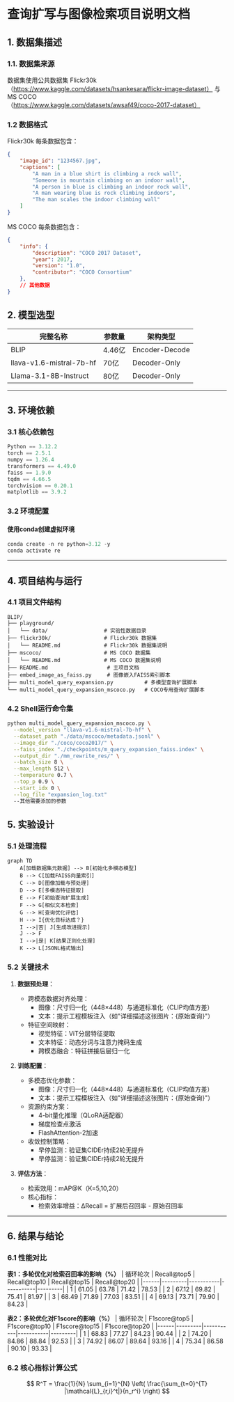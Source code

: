 # 查询扩写与图像检索项目说明文档

## 1. 数据集描述

### 1.1. **数据集来源**  
   数据集使用公共数据集 Flickr30k（https://www.kaggle.com/datasets/hsankesara/flickr-image-dataset） 与 MS COCO（https://www.kaggle.com/datasets/awsaf49/coco-2017-dataset）

### 1.2 数据格式
Flickr30k
每条数据包含：
```json
{
    "image_id": "1234567.jpg",
    "captions": [
        "A man in a blue shirt is climbing a rock wall",
        "Someone is mountain climbing on an indoor wall",
        "A person in blue is climbing an indoor rock wall",
        "A man wearing blue is rock climbing indoors",
        "The man scales the indoor climbing wall"
    ]
}
```
MS COCO
每条数据包含：
```json
{
    "info": {
        "description": "COCO 2017 Dataset",
        "year": 2017,
        "version": "1.0",
        "contributor": "COCO Consortium"
    },
    // 其他数据
}
```

## 2. 模型选型
| 完整名称 | 参数量 | 架构类型 |
|----------|--------|----------|
|BLIP| 4.46亿 | Encoder-Decode |
|llava-v1.6-mistral-7b-hf| 70亿 | Decoder-Only |
|Llama-3.1-8B-Instruct| 80亿 | Decoder-Only |

---

## 3. 环境依赖

### 3.1 核心依赖包
```python
Python == 3.12.2
torch == 2.5.1
numpy == 1.26.4
transformers == 4.49.0
faiss == 1.9.0
tqdm == 4.66.5
torchvision == 0.20.1
matplotlib == 3.9.2
```

### 3.2 环境配置
#### 使用conda创建虚拟环境
```python
conda create -n re python=3.12 -y
conda activate re
```
---

## 4. 项目结构与运行
### 4.1 项目文件结构
```text
BLIP/
├── playground/
│   └── data/                  # 实验性数据目录
├── flickr30k/                 # Flickr30k 数据集
│   └── README.md              # Flickr30k 数据集说明
├── mscoco/                    # MS COCO 数据集
│   └── README.md              # MS COCO 数据集说明
├── README.md                   # 主项目文档
├── embed_image_as_faiss.py     # 图像嵌入FAISS索引脚本
├── multi_model_query_expansion.py          # 多模型查询扩展脚本
└── multi_model_query_expansion_mscoco.py   # COCO专用查询扩展脚本
```

### 4.2 Shell运行命令集
```bash
python multi_model_query_expansion_mscoco.py \
  --model_version "llava-v1.6-mistral-7b-hf" \
  --dataset_path "./data/mscoco/metadata.jsonl" \
  --image_dir "./coco/coco2017/" \
  --faiss_index "./checkpoints/m_query_expansion_faiss.index" \
  --output_dir "./mm_rewrite_res/" \
  --batch_size 8 \
  --max_length 512 \
  --temperature 0.7 \
  --top_p 0.9 \
  --start_idx 0 \
  --log_file "expansion_log.txt"
  --其他需要添加的参数
```

## 5. 实验设计

### 5.1 处理流程
```mermaid
graph TD
    A[加载数据集元数据] --> B[初始化多模态模型]
    B --> C[加载FAISS向量索引]
    C --> D[图像加载与预处理]
    D --> E[多模态特征提取]
    E --> F[初始查询扩展生成]
    F --> G[相似文本检索]
    G --> H[查询优化评估]
    H --> I{优化目标达成？}
    I -->|否| J[生成改进提示]
    J --> F
    I -->|是| K[结果正则化处理]
    K --> L[JSONL格式输出]
```

### 5.2 关键技术
1. **数据预处理**：
   - 跨模态数据对齐处理：
     * 图像：尺寸归一化（448×448）与通道标准化（CLIP均值方差）
     * 文本：提示工程模板注入（如"详细描述这张图片：{原始查询}"）
   - 特征空间映射：
     * 视觉特征：ViT分层特征提取
     * 文本特征：动态分词与注意力掩码生成
     * 跨模态融合：特征拼接后层归一化

2. **训练配置**：
   - 多模态优化参数：
     * 图像：尺寸归一化（448×448）与通道标准化（CLIP均值方差）
     * 文本：提示工程模板注入（如"详细描述这张图片：{原始查询}"）
   - 资源约束方案：
     * 4-bit量化推理（QLoRA适配器）
     * 梯度检查点激活
     * FlashAttention-2加速
   - 收敛控制策略：
     * 早停监测：验证集CIDEr持续2轮无提升
     * 早停监测：验证集CIDEr持续2轮无提升

3. **评估方法**：
   - 检索效用：mAP@K（K=5,10,20）
   - 核心指标：
     * 检索效率增益：ΔRecall = 扩展后召回率 - 原始召回率

---

## 6. 结果与结论

### 6.1 性能对比

**表1：多轮优化对检索召回率的影响（%）**
| 循环轮次 | Recall@top5  | Recall@top10  | Recall@top15  | Recall@top20  |
|------|---------|-----------|-----------|---------|
| 1 | 61.05 | 63.78 | 71.42 | 78.53 |
| 2 | 67.12 | 69.82 | 75.41 | 81.97 |
| 3 | 68.49 | 71.89 | 77.03 | 83.51 |
| 4 | 69.13 | 73.71 | 79.90 | 84.23 |

**表2：多轮优化对F1score的影响（%）**
| 循环轮次 | F1score@top5  | F1score@top10  | F1score@top15  | F1score@top20  |
|------|---------|-----------|-----------|---------|
| 1 | 68.83 | 77.27 | 84.23 | 90.44 |
| 2 | 74.20 | 84.86 | 88.84 | 92.53 |
| 3 | 74.92 | 86.07 | 89.64 | 93.16 |
| 4 | 75.34 | 86.58 | 90.10 | 93.33 |

### 6.2 核心指标计算公式
$$
R^T = \frac{1}{N} \sum_{i=1}^{N} \left( \frac{\sum_{t=0}^{T} |\mathcal{L}_{r,i}^t|}{n_r^i} \right)
$$
